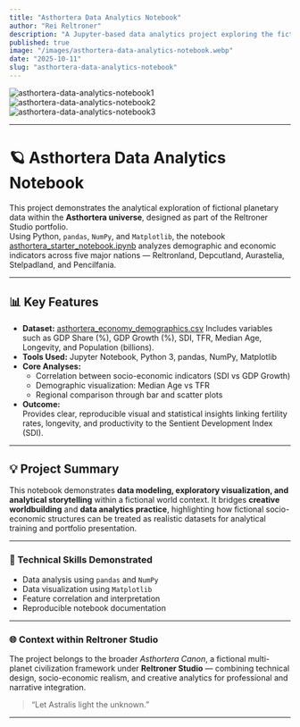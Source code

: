 ```yaml
---
title: "Asthortera Data Analytics Notebook"
author: "Rei Reltroner"
description: "A Jupyter-based data analytics project exploring the fictional planetary demographics and economic indicators of Asthortera using Python, pandas, NumPy, and Matplotlib."
published: true
image: "/images/asthortera-data-analytics-notebook.webp"
date: "2025-10-11"
slug: "asthortera-data-analytics-notebook"
---
```


![asthortera-data-analytics-notebook1](/images/asthortera-data-analytics-notebook1.webp)
![asthortera-data-analytics-notebook2](/images/asthortera-data-analytics-notebook2.webp)
![asthortera-data-analytics-notebook3](/images/asthortera-data-analytics-notebook3.webp)

---

# 🪐 Asthortera Data Analytics Notebook

This project demonstrates the analytical exploration of fictional planetary data within the **Asthortera universe**, designed as part of the Reltroner Studio portfolio.  
Using Python, `pandas`, `NumPy`, and `Matplotlib`, the notebook [asthortera_starter_notebook.ipynb](https://colab.research.google.com/drive/12bC6Y0QGsw7xjloVMyObM6WQGBFcctgq?usp=sharing) analyzes demographic and economic indicators across five major nations — Reltronland, Depcutland, Aurastelia, Stelpadland, and Pencilfania.

---

## 📊 Key Features

- **Dataset:** [asthortera_economy_demographics.csv](https://drive.google.com/file/d/1rinG82sWBQc3UJtMH3isnnal9zsLGi_g/view?usp=drive_link)
  Includes variables such as GDP Share (%), GDP Growth (%), SDI, TFR, Median Age, Longevity, and Population (billions).  
- **Tools Used:** Jupyter Notebook, Python 3, pandas, NumPy, Matplotlib  
- **Core Analyses:**
  - Correlation between socio-economic indicators (SDI vs GDP Growth)  
  - Demographic visualization: Median Age vs TFR  
  - Regional comparison through bar and scatter plots  
- **Outcome:**  
  Provides clear, reproducible visual and statistical insights linking fertility rates, longevity, and productivity to the Sentient Development Index (SDI).

---

## 💡 Project Summary

This notebook demonstrates **data modeling, exploratory visualization, and analytical storytelling** within a fictional world context. It bridges **creative worldbuilding** and **data analytics practice**, highlighting how fictional socio-economic structures can be treated as realistic datasets for analytical training and portfolio presentation.

---

### 🧭 Technical Skills Demonstrated

- Data analysis using `pandas` and `NumPy`  
- Data visualization using `Matplotlib`  
- Feature correlation and interpretation  
- Reproducible notebook documentation  

---

### 🌐 Context within Reltroner Studio

The project belongs to the broader *Asthortera Canon*, a fictional multi-planet civilization framework under **Reltroner Studio** — combining technical design, socio-economic realism, and creative analytics for professional and narrative integration.

> “Let Astralis light the unknown.”

---
